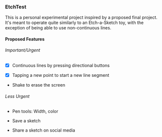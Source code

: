 ### EtchTest

This is a personal experimental project inspired by a proposed final project. It's meant to operate quite similarly 
to an Etch-a-Sketch toy, with the exception of being able to use non-continuous lines.

#### Proposed Features

###### *Important/Urgent*

- [x] Continuous lines by pressing directional buttons 

- [x] Tapping a new point to start a new line segment

- Shake to erase the screen

###### *Less Urgent*

- Pen tools: Width, color

- Save a sketch

- Share a sketch on social media
